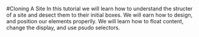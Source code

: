 #Cloning A Site
In this tutorial we will learn how to understand the structer of a site and desect them to 
their initial boxes. We will earn how to design, and position our elements properlly. 
We will learn how to float content, change the display, and use psudo selectors. 
